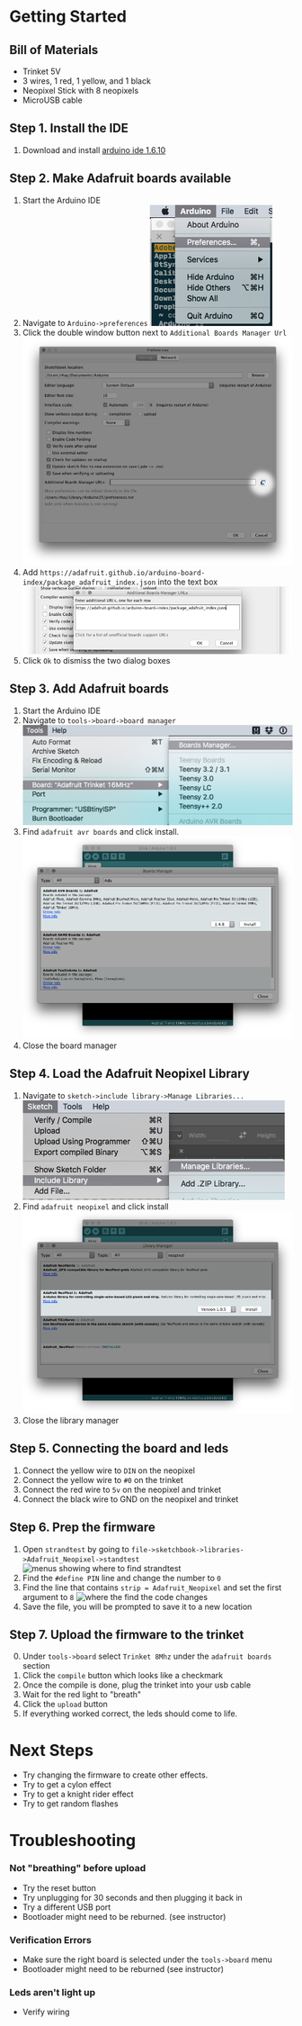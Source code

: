 # Getting Started

## Bill of Materials

* Trinket 5V
* 3 wires, 1 red, 1 yellow, and 1 black
* Neopixel Stick with 8 neopixels
* MicroUSB cable

## Step 1. Install the IDE

1. Download and install [arduino ide 1.6.10](https://www.arduino.cc/en/Main/Software)

## Step 2. Make Adafruit boards available

1. Start the Arduino IDE
2. Navigate to `Arduino->preferences`
   ![menus to navigate to preferences](https://raw.githubusercontent.com/stainlessio/intro-to-neopixels/master/images/preferences.png)
3. Click the double window button next to `Additional Boards Manager Url`
   ![preferences dialog box](https://raw.githubusercontent.com/stainlessio/intro-to-neopixels/master/images/preferences-dialog.png)
4. Add `https://adafruit.github.io/arduino-board-index/package_adafruit_index.json` into the text box
   ![additional boards url](https://raw.githubusercontent.com/stainlessio/intro-to-neopixels/master/images/board-url.png)
5. Click `Ok` to dismiss the two dialog boxes

## Step 3. Add Adafruit boards

1. Start the Arduino IDE
2. Navigate to `tools->board->board manager`
   ![menus to navigate to board manager](https://raw.githubusercontent.com/stainlessio/intro-to-neopixels/master/images/board-manager.png)
3. Find `adafruit avr boards` and click install.
   ![board manager with adafruit avr boards](https://raw.githubusercontent.com/stainlessio/intro-to-neopixels/master/images/add-boards.png)
4. Close the board manager

## Step 4. Load the Adafruit Neopixel Library

1. Navigate to `sketch->include library->Manage Libraries...`
   ![menus to navigate to library manager](https://raw.githubusercontent.com/stainlessio/intro-to-neopixels/master/images/library-manager.png)
2. Find `adafruit neopixel` and click install
   ![library manager with adafruit neopixel library](https://raw.githubusercontent.com/stainlessio/intro-to-neopixels/master/images/load-library.png)
3. Close the library manager

## Step 5. Connecting the board and leds

1. Connect the yellow wire to `DIN` on the neopixel
2. Connect the yellow wire to `#0` on the trinket
3. Connect the red wire to `5v` on the neopixel and trinket
5. Connect the black wire to GND on the neopixel and trinket

## Step 6. Prep the firmware

1. Open `strandtest` by going to `file->sketchbook->libraries->Adafruit_Neopixel->standtest`
   ![menus showing where to find strandtest](https://raw.githubusercontent.com/stainlessio/intro-to-neopixels/master/images/standtest.png)
2. Find the `#define PIN` line and change the number to `0`
3. Find the line that contains `strip = Adafruit_Neopixel` and set the first argument to `8`
   ![where the find the code changes](https://raw.githubusercontent.com/stainlessio/intro-to-neopixels/master/images/code-changes.png)
4. Save the file, you will be prompted to save it to a new location

## Step 7. Upload the firmware to the trinket

0. Under `tools->board` select `Trinket 8Mhz` under the `adafruit boards` section
1. Click the `compile` button which looks like a checkmark
2. Once the compile is done, plug the trinket into your usb cable
3. Wait for the red light to "breath"
4. Click the `upload` button
5. If everything worked correct, the leds should come to life.

# Next Steps

* Try changing the firmware to create other effects.
* Try to get a cylon effect
* Try to get a knight rider effect
* Try to get random flashes

# Troubleshooting

### Not "breathing" before upload

* Try the reset button
* Try unplugging for 30 seconds and then plugging it back in
* Try a different USB port
* Bootloader might need to be reburned.  (see instructor)

### Verification Errors

* Make sure the right board is selected under the `tools->board` menu
* Bootloader might need to be reburned (see instructor)

### Leds aren't light up

* Verify wiring
